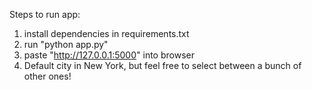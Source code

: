 Steps to run app:
1. install dependencies in requirements.txt
2. run "python app.py"
3. paste "http://127.0.0.1:5000" into browser
4. Default city in New York, but feel free to select between a bunch of other ones!
